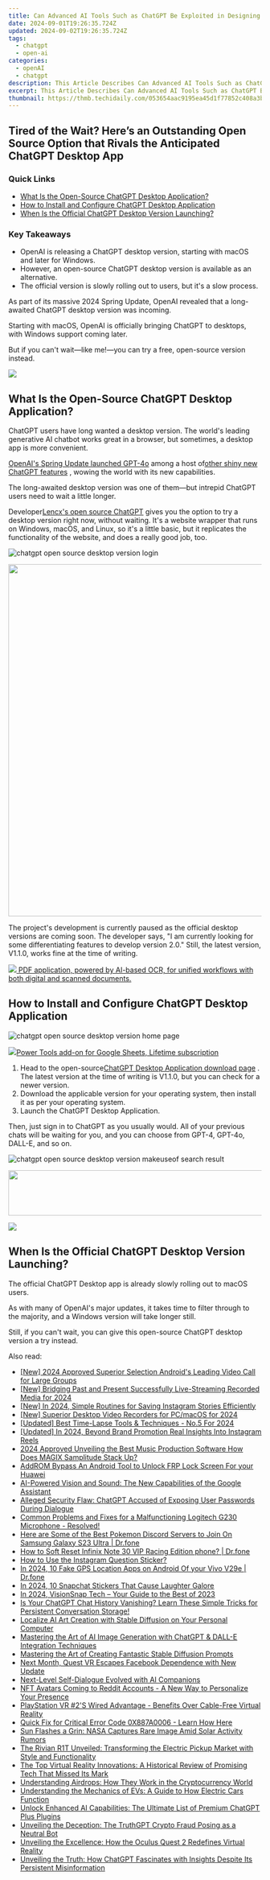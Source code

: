 ```yaml
---
title: Can Advanced AI Tools Such as ChatGPT Be Exploited in Designing Computer Viruses?
date: 2024-09-01T19:26:35.724Z
updated: 2024-09-02T19:26:35.724Z
tags:
  - chatgpt
  - open-ai
categories:
  - openAI
  - chatgpt
description: This Article Describes Can Advanced AI Tools Such as ChatGPT Be Exploited in Designing Computer Viruses?
excerpt: This Article Describes Can Advanced AI Tools Such as ChatGPT Be Exploited in Designing Computer Viruses?
thumbnail: https://thmb.techidaily.com/053654aac9195ea45d1f77852c408a3b2770cc6c802ff6728e9e3d8c452deddb.jpg
---
```


## Tired of the Wait? Here’s an Outstanding Open Source Option that Rivals the Anticipated ChatGPT Desktop App

### Quick Links

* [What Is the Open-Source ChatGPT Desktop Application?](https://www.makeuseof.com/cant-wait-for-the-chatgpt-desktop-app-try-this-open-source-alternative-instead/#what-is-the-open-source-chatgpt-desktop-application)
* [How to Install and Configure ChatGPT Desktop Application](https://www.makeuseof.com/cant-wait-for-the-chatgpt-desktop-app-try-this-open-source-alternative-instead/#how-to-install-and-configure-chatgpt-desktop-application)
* [When Is the Official ChatGPT Desktop Version Launching?](https://www.makeuseof.com/cant-wait-for-the-chatgpt-desktop-app-try-this-open-source-alternative-instead/#when-is-the-official-chatgpt-desktop-version-launching)

### Key Takeaways

* OpenAI is releasing a ChatGPT desktop version, starting with macOS and later for Windows.
* However, an open-source ChatGPT desktop version is available as an alternative.
* The official version is slowly rolling out to users, but it's a slow process.

 As part of its massive 2024 Spring Update, OpenAI revealed that a long-awaited ChatGPT desktop version was incoming.

 Starting with macOS, OpenAI is officially bringing ChatGPT to desktops, with Windows support coming later.

 But if you can't wait—like me!—you can try a free, open-source version instead.

<!-- affiliate ads begin -->
<a href="https://secure.2checkout.com/order/checkout.php?PRODS=3851655&QTY=1&AFFILIATE=108875&CART=1"><img src="http://www.aiseesoft.com/avangate/30p/banner.jpg" border="0"></a>
<!-- affiliate ads end -->
## What Is the Open-Source ChatGPT Desktop Application?

 ChatGPT users have long wanted a desktop version. The world's leading generative AI chatbot works great in a browser, but sometimes, a desktop app is more convenient.

[OpenAI's Spring Update launched GPT-4o](https://www.makeuseof.com/how-gpt-4o-works-is-it-free/) among a host of[other shiny new ChatGPT features](https://www.makeuseof.com/chatgpt-new-features-spring-update/) , wowing the world with its new capabilities.

 The long-awaited desktop version was one of them—but intrepid ChatGPT users need to wait a little longer.

 Developer[Lencx's open source ChatGPT](https://github.com/lencx/ChatGPT) gives you the option to try a desktop version right now, without waiting. It's a website wrapper that runs on Windows, macOS, and Linux, so it's a little basic, but it replicates the functionality of the website, and does a really good job, too.

![chatgpt open source desktop version login](https://static1.makeuseofimages.com/wordpress/wp-content/uploads/2024/05/chatgpt-open-source-desktop-version-login.jpg)

<!-- affiliate ads begin -->
<a href="https://unicoeye.pxf.io/c/5597632/2084396/18498" target="_top" id="2084396"><img src="//a.impactradius-go.com/display-ad/18498-2084396" border="0" alt="" width="1920" height="700"/></a><img height="0" width="0" src="https://imp.pxf.io/i/5597632/2084396/18498" style="position:absolute;visibility:hidden;" border="0" />
<!-- affiliate ads end -->
 The project's development is currently paused as the official desktop versions are coming soon. The developer says, "I am currently looking for some differentiating features to develop version 2.0." Still, the latest version, V1.1.0, works fine at the time of writing.

<!-- affiliate ads begin -->
<a href="https://checkout.abbyy.com/order/checkout.php?PRODS=39254762&QTY=1&AFFILIATE=108875&CART=1"> <img src="https://secure.avangate.com/images/merchant/0e5fb5c76fca16adbee503c9aff393cd/products/11_FR-Badges-NEW-FR-Standard-16-WIN-200.png" border="0"> PDF application, powered by AI-based OCR, for unified workflows with both digital and scanned documents. </a>
<!-- affiliate ads end -->
## How to Install and Configure ChatGPT Desktop Application

![chatgpt open source desktop version home page](https://static1.makeuseofimages.com/wordpress/wp-content/uploads/2024/05/chatgpt-open-source-desktop-version-home-page.jpg)

<!-- affiliate ads begin -->
<a href="https://secure.2checkout.com/order/checkout.php?PRODS=4726807&QTY=1&AFFILIATE=108875&CART=1"><img src="https://secure.avangate.com/images/merchant/c14a8df1e1b4d5297e9cb30cb34d5a00/products/copy_copy_power-tools-48.png" border="0">Power Tools add-on for Google Sheets, Lifetime subscription</a>
<!-- affiliate ads end -->
1. Head to the open-source[ChatGPT Desktop Application download page](https://github.com/lencx/ChatGPT/releases/tag/v1.1.0) . The latest version at the time of writing is V1.1.0, but you can check for a newer version.
2. Download the applicable version for your operating system, then install it as per your operating system.
3. Launch the ChatGPT Desktop Application.

 Then, just sign in to ChatGPT as you usually would. All of your previous chats will be waiting for you, and you can choose from GPT-4, GPT-4o, DALL-E, and so on.

![chatgpt open source desktop version makeuseof search result](https://static1.makeuseofimages.com/wordpress/wp-content/uploads/2024/05/chatgpt-open-source-desktop-version-makeuseof-search-result.jpg)

<!-- affiliate ads begin -->
<a href="https://united.elfm.net/c/5597632/517826/4704" target="_top" id="517826"><img src="//a.impactradius-go.com/display-ad/4704-517826" border="0" alt="" width="728" height="90"/></a><img height="0" width="0" src="https://united.elfm.net/i/5597632/517826/4704" style="position:absolute;visibility:hidden;" border="0" />
<!-- affiliate ads end -->
<!-- affiliate ads begin -->
<a href="https://store.revouninstaller.com/order/checkout.php?PRODS=27889512&QTY=1&AFFILIATE=108875&CART=1"><img src="https://secure.avangate.com/images/merchant/4282ec8de8c9be897e7aff4aa231b1a4/728__90.jpg" border="0"></a>
<!-- affiliate ads end -->
## When Is the Official ChatGPT Desktop Version Launching?

 The official ChatGPT Desktop app is already slowly rolling out to macOS users.

 As with many of OpenAI's major updates, it takes time to filter through to the majority, and a Windows version will take longer still.

 Still, if you can't wait, you can give this open-source ChatGPT desktop version a try instead.


<ins class="adsbygoogle"
     style="display:block"
     data-ad-format="autorelaxed"
     data-ad-client="ca-pub-7571918770474297"
     data-ad-slot="1223367746"></ins>



<ins class="adsbygoogle"
     style="display:block"
     data-ad-client="ca-pub-7571918770474297"
     data-ad-slot="8358498916"
     data-ad-format="auto"
     data-full-width-responsive="true"></ins>

<span class="atpl-alsoreadstyle">Also read:</span>
<div><ul>
<li><a href="https://visual-screen-recording.techidaily.com/new-2024-approved-superior-selection-androids-leading-video-call-for-large-groups/"><u>[New] 2024 Approved  Superior Selection  Android's Leading Video Call for Large Groups</u></a></li>
<li><a href="https://facebook-video-content.techidaily.com/new-bridging-past-and-present-successfully-live-streaming-recorded-media-for-2024/"><u>[New] Bridging Past and Present  Successfully Live-Streaming Recorded Media for 2024</u></a></li>
<li><a href="https://instagram-videos.techidaily.com/new-in-2024-simple-routines-for-saving-instagram-stories-efficiently/"><u>[New] In 2024, Simple Routines for Saving Instagram Stories Efficiently</u></a></li>
<li><a href="https://screen-video-capture.techidaily.com/new-superior-desktop-video-recorders-for-pcmacos-for-2024/"><u>[New] Superior Desktop Video Recorders for PC/macOS for 2024</u></a></li>
<li><a href="https://screen-mirroring-recording.techidaily.com/updated-best-time-lapse-tools-and-techniques-no5-for-2024/"><u>[Updated] Best Time-Lapse Tools & Techniques - No.5 For 2024</u></a></li>
<li><a href="https://instagram-video-recordings.techidaily.com/updated-in-2024-beyond-brand-promotion-real-insights-into-instagram-reels/"><u>[Updated] In 2024, Beyond Brand Promotion  Real Insights Into Instagram Reels</u></a></li>
<li><a href="https://audio-shaping.techidaily.com/2024-approved-unveiling-the-best-music-production-software-how-does-magix-samplitude-stack-up/"><u>2024 Approved Unveiling the Best Music Production Software How Does MAGIX Samplitude Stack Up?</u></a></li>
<li><a href="https://android-frp.techidaily.com/addrom-bypass-an-android-tool-to-unlock-frp-lock-screen-for-your-huawei-by-drfone-android/"><u>AddROM Bypass An Android Tool to Unlock FRP Lock Screen For your Huawei</u></a></li>
<li><a href="https://tech-revival.techidaily.com/ai-powered-vision-and-sound-the-new-capabilities-of-the-google-assistant/"><u>AI-Powered Vision and Sound: The New Capabilities of the Google Assistant</u></a></li>
<li><a href="https://tech-revival.techidaily.com/alleged-security-flaw-chatgpt-accused-of-exposing-user-passwords-during-dialogue/"><u>Alleged Security Flaw: ChatGPT Accused of Exposing User Passwords During Dialogue</u></a></li>
<li><a href="https://sound-issues.techidaily.com/1723016008656-common-problems-and-fixes-for-a-malfunctioning-logitech-g230-microphone-resolved/"><u>Common Problems and Fixes for a Malfunctioning Logitech G230 Microphone - Resolved!</u></a></li>
<li><a href="https://change-location.techidaily.com/here-are-some-of-the-best-pokemon-discord-servers-to-join-on-samsung-galaxy-s23-ultra-drfone-by-drfone-virtual-android/"><u>Here are Some of the Best Pokemon Discord Servers to Join On Samsung Galaxy S23 Ultra | Dr.fone</u></a></li>
<li><a href="https://techidaily.com/how-to-soft-reset-infinix-note-30-vip-racing-edition-phone-drfone-by-drfone-reset-android-reset-android/"><u>How to Soft Reset Infinix Note 30 VIP Racing Edition phone? | Dr.fone</u></a></li>
<li><a href="https://instagram-videos.techidaily.com/how-to-use-the-instagram-question-sticker/"><u>How to Use the Instagram Question Sticker?</u></a></li>
<li><a href="https://android-location.techidaily.com/in-2024-10-fake-gps-location-apps-on-android-of-your-vivo-v29e-drfone-by-drfone-virtual/"><u>In 2024, 10 Fake GPS Location Apps on Android Of your Vivo V29e | Dr.fone</u></a></li>
<li><a href="https://snapchat-videos.techidaily.com/in-2024-10-snapchat-stickers-that-cause-laughter-galore/"><u>In 2024, 10 Snapchat Stickers That Cause Laughter Galore</u></a></li>
<li><a href="https://desktop-recording.techidaily.com/in-2024-visionsnap-tech-your-guide-to-the-best-of-2023/"><u>In 2024, VisionSnap Tech – Your Guide to the Best of 2023</u></a></li>
<li><a href="https://tech-revival.techidaily.com/is-your-chatgpt-chat-history-vanishing-learn-these-simple-tricks-for-persistent-conversation-storage/"><u>Is Your ChatGPT Chat History Vanishing? Learn These Simple Tricks for Persistent Conversation Storage!</u></a></li>
<li><a href="https://tech-revival.techidaily.com/localize-ai-art-creation-with-stable-diffusion-on-your-personal-computer/"><u>Localize AI Art Creation with Stable Diffusion on Your Personal Computer</u></a></li>
<li><a href="https://tech-revival.techidaily.com/mastering-the-art-of-ai-image-generation-with-chatgpt-and-dall-e-integration-techniques/"><u>Mastering the Art of AI Image Generation with ChatGPT & DALL-E Integration Techniques</u></a></li>
<li><a href="https://tech-revival.techidaily.com/mastering-the-art-of-creating-fantastic-stable-diffusion-prompts/"><u>Mastering the Art of Creating Fantastic Stable Diffusion Prompts</u></a></li>
<li><a href="https://tech-revival.techidaily.com/next-month-quest-vr-escapes-facebook-dependence-with-new-update/"><u>Next Month, Quest VR Escapes Facebook Dependence with New Update</u></a></li>
<li><a href="https://tech-revival.techidaily.com/next-level-self-dialogue-evolved-with-ai-companions/"><u>Next-Level Self-Dialogue Evolved with AI Companions</u></a></li>
<li><a href="https://tech-revival.techidaily.com/nft-avatars-coming-to-reddit-accounts-a-new-way-to-personalize-your-presence/"><u>NFT Avatars Coming to Reddit Accounts - A New Way to Personalize Your Presence</u></a></li>
<li><a href="https://tech-revival.techidaily.com/playstation-vr-2s-wired-advantage-benefits-over-cable-free-virtual-reality/"><u>PlayStation VR #2'S Wired Advantage - Benefits Over Cable-Free Virtual Reality</u></a></li>
<li><a href="https://win-howtos.techidaily.com/quick-fix-for-critical-error-code-0x887a0006-learn-how-here/"><u>Quick Fix for Critical Error Code 0X887A0006 - Learn How Here</u></a></li>
<li><a href="https://tech-revival.techidaily.com/sun-flashes-a-grin-nasa-captures-rare-image-amid-solar-activity-rumors/"><u>Sun Flashes a Grin: NASA Captures Rare Image Amid Solar Activity Rumors</u></a></li>
<li><a href="https://tech-revival.techidaily.com/the-rivian-r1t-unveiled-transforming-the-electric-pickup-market-with-style-and-functionality/"><u>The Rivian R1T Unveiled: Transforming the Electric Pickup Market with Style and Functionality</u></a></li>
<li><a href="https://tech-revival.techidaily.com/the-top-virtual-reality-innovations-a-historical-review-of-promising-tech-that-missed-its-mark/"><u>The Top Virtual Reality Innovations: A Historical Review of Promising Tech That Missed Its Mark</u></a></li>
<li><a href="https://tech-revival.techidaily.com/understanding-airdrops-how-they-work-in-the-cryptocurrency-world/"><u>Understanding Airdrops: How They Work in the Cryptocurrency World</u></a></li>
<li><a href="https://tech-revival.techidaily.com/understanding-the-mechanics-of-evs-a-guide-to-how-electric-cars-function/"><u>Understanding the Mechanics of EVs: A Guide to How Electric Cars Function</u></a></li>
<li><a href="https://tech-revival.techidaily.com/unlock-enhanced-ai-capabilities-the-ultimate-list-of-premium-chatgpt-plus-plugins/"><u>Unlock Enhanced AI Capabilities: The Ultimate List of Premium ChatGPT Plus Plugins</u></a></li>
<li><a href="https://tech-revival.techidaily.com/unveiling-the-deception-the-truthgpt-crypto-fraud-posing-as-a-neutral-bot/"><u>Unveiling the Deception: The TruthGPT Crypto Fraud Posing as a Neutral Bot</u></a></li>
<li><a href="https://tech-revival.techidaily.com/unveiling-the-excellence-how-the-oculus-quest-2-redefines-virtual-reality/"><u>Unveiling the Excellence: How the Oculus Quest 2 Redefines Virtual Reality</u></a></li>
<li><a href="https://tech-revival.techidaily.com/unveiling-the-truth-how-chatgpt-fascinates-with-insights-despite-its-persistent-misinformation/"><u>Unveiling the Truth: How ChatGPT Fascinates with Insights Despite Its Persistent Misinformation</u></a></li>
</ul></div>
